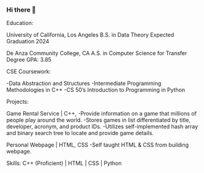### Hi there 👋
Education:

University of California, Los Angeles
B.S. in Data Theory
Expected Graduation 2024

De Anza Community College, CA
A.S. in Computer Science for Transfer Degree
GPA: 3.85

CSE Coursework:         

-Data Abstraction and Structures 
-Intermediate Programming Methodologies in C++
-CS 50’s Introduction to Programming in Python

Projects:

Game Rental Service | C++, <VS Code>
-Provide information on a game that millions of people play around the world. 
-Stores games in list differentiated by title, developer, acronym, and product IDs. 
-Utilizes self-implemented hash array and binary search tree to locate and provide game details.

Personal Webpage | HTML, CSS
  -Self taught HTML & CSS from building webpage.

  
Skills:
C++ (Proficient) |  HTML |  CSS |  Python



